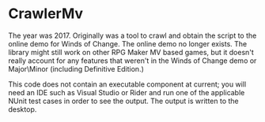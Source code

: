 # CrawlerMv

The year was 2017. Originally was a tool to crawl and obtain the script to the
online demo for Winds of Change. The online demo no longer exists. The library
might still work on other RPG Maker MV based games, but it doesn't really
account for any features that weren't in the Winds of Change demo or
Major\Minor (including Definitive Edition.)

This code does not contain an executable component at current; you will need
an IDE such as Visual Studio or Rider and run one of the applicable NUnit test
cases in order to see the output. The output is written to the desktop.
